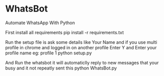 # WhatsBot
Automate WhatsApp With Python

First install all requirements
pip install -r requirements.txt

Run the setup file is ask some details like
Your Name and if you use multi profile in chrome and logged in on another profile Enter Y and Enter your profile name eg: profile 1
python setup.py

And Run the whatsbot it will automaticlly reply to new messages that your busy and it not repeatly sent this
python WhatsBot.py
